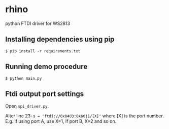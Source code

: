# rhino
python FTDI driver for WS2813

##  Installing dependencies using pip

`$ pip install -r requirements.txt`

## Running demo procedure

`$ python main.py`

## Ftdi output port settings

Open `spi_driver.py`.

Alter line 23: `s = 'ftdi://0x0403:0x6011/[X]'` where [X] is the port number. E.g. if using port A, use X=1, if port B, X=2 and so on. 
